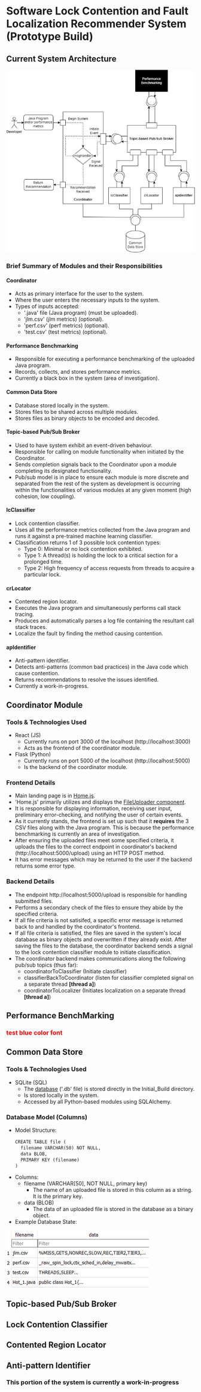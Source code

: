 # Software Lock Contention and Fault Localization Recommender System (Prototype Build)

## Current System Architecture
![Current System Architecture](./md_images/curr_sys_arch.png "Current System Architecture")

### Brief Summary of Modules and their Responsibilities
#### Coordinator
- Acts as primary interface for the user to the system.
- Where the user enters the necessary inputs to the system.
- Types of inputs accepted:
  - '.java' file (Java program) (must be uploaded).
  - 'jlm.csv' (jlm metrics) (optional).
  - 'perf.csv' (perf metrics) (optional).
  - 'test.csv' (test metrics) (optional).
#### Performance Benchmarking
- Responsible for executing a performance benchmarking of the uploaded Java program.
- Records, collects, and stores performance metrics.
- Currently a black box in the system (area of investigation).
#### Common Data Store
- Database stored locally in the system.
- Stores files to be shared across multiple modules.
- Stores files as binary objects to be encoded and decoded.
#### Topic-based Pub/Sub Broker
- Used to have system exhibit an event-driven behaviour.
- Responsible for calling on module functionality when initiated by the Coordinator.
- Sends completion signals back to the Coordinator upon a module completing its designated functionality.
- Pub/sub model is in place to ensure each module is more discrete and separated from the rest of the system as development is occurring within the functionalities of various modules at any given moment (high cohesion, low coupling).
#### lcClassifier
- Lock contention classifier.
- Uses all the performance metrics collected from the Java program and runs it against a pre-trained machine learning classifier.
- Classification returns 1 of 3 possible lock contention types:
  - Type 0: Minimal or no lock contention exhibited.
  - Type 1: A thread(s) is holding the lock to a critical section for a prolonged time.
  - Type 2: High frequency of access requests from threads to acquire a particular lock.
#### crLocator
- Contented region locator.
- Executes the Java program and simultaneously performs call stack tracing.
- Produces and automatically parses a log file containing the resultant call stack traces.
- Localize the fault by finding the method causing contention.
#### apIdentifier
- Anti-pattern identifier.
- Detects anti-patterns (common bad practices) in the Java code which cause contention.
- Returns recommendations to resolve the issues identified.
- Currently a work-in-progress. 

## Coordinator Module
### Tools & Technologies Used
- React (JS)
  - Currently runs on port 3000 of the localhost (http://localhost:3000)
  - Acts as the frontend of the coordinator module.
- Flask (Python)
  - Currently runs on port 5000 of the localhost (http://localhost:5000)
  - Is the backend of the coordinator module.
### Frontend Details
- Main landing page is in [Home.js](./Initial_Build/Coordinator/client/src/Home.js).
- 'Home.js' primarily utilizes and displays the [FileUploader component](./Initial_Build/Coordinator/client/src/components/FileUploader/index.js).
- It is responsible for displaying information, receiving user input, preliminary error-checking, and notifying the user of certain events.
- As it currently stands, the frontend is set up such that it **requires** the 3 CSV files along with the Java program. This is because the performance benchmarking is currently an area of investigation. 
- After ensuring the uploaded files meet some specified criteria, it uploads the files to the correct endpoint in coordinator's backend (http://localhost:5000/upload) using an HTTP POST method.
- It has error messages which may be returned to the user if the backend returns some error type.
### Backend Details
- The endpoint http://localhost:5000/upload is responsible for handling submitted files.
- Performs a secondary check of the files to ensure they abide by the specified criteria.
- If all file criteria is not satisifed, a specific error message is returned back to and handled by the coordinator's frontend.
- If all file criteria is satisfied, the files are saved in the system's local database as binary objects and overwritten if they already exist. After saving the files to the database, the coordinator backend sends a signal to the lock contention classifier module to initiate classification.
- The coordinator backend makes communications along the following pub/sub topics (thus far):
  - coordinatorToClassifier (Initiate classifier)
  - classifierBackToCoordinator (listen for classifier completed signal on a separate thread **\[thread a\]**)
  - coordinatorToLocalizer (Initiates localization on a separate thread **\[thread a\]**)

## Performance BenchMarking
###  <font color='red'>test blue color font</font>

## Common Data Store
### Tools & Technologies Used
- SQLite (SQL)
  - The [database](./Initial_Build/files.db) ('.db' file) is stored directly in the Initial_Build directory.
  - Is stored locally in the system.
  - Accessed by all Python-based modules using SQLAlchemy.
### Database Model (Columns)
- Model Structure:
  ```
  CREATE TABLE file (
	filename VARCHAR(50) NOT NULL, 
	data BLOB, 
	PRIMARY KEY (filename)
  )
  ```
- Columns:
	- filename (VARCHAR\[50\], NOT NULL, primary key)
  		- The name of an uploaded file is stored in this column as a string. It is the primary key.
	- data (BLOB)
  		- The data of an uploaded file is stored in the database as a binary object.
- Example Database State:

![Example Database State](./md_images/sample_db.png "Example Database State")

## Topic-based Pub/Sub Broker

## Lock Contention Classifier

## Contented Region Locator

## Anti-pattern Identifier
### This portion of the system is currently a work-in-progress

